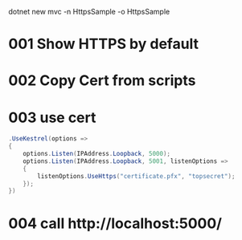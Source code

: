 dotnet new mvc -n HttpsSample -o HttpsSample


# 001 Show HTTPS by default

# 002 Copy Cert from scripts

# 003 use cert

~~~ csharp
.UseKestrel(options => 
{
	options.Listen(IPAddress.Loopback, 5000);
	options.Listen(IPAddress.Loopback, 5001, listenOptions =>
	{
		listenOptions.UseHttps("certificate.pfx", "topsecret");
	});
})
~~~

# 004 call http://localhost:5000/